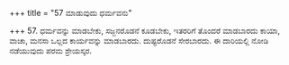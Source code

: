 +++
title = "57 ಮಾಡುವುದು ಧರ್ಮವನು"

+++
57. ಧರ್ಮವನ್ನು ಮಾಡಬೇಕು, ಸಜ್ಜನರೊಡನೆ ಕೂಡಬೇಕು, ಇತರರಿಗೆ ತೊಂದರೆ ಮಾಡಬಾರದು ಕಾಯಾ, ವಾಚಾ, ಮನಸಾ ಒಲ್ಲದ ಕಾರ್ಯವನ್ನು ಮಾಡಬಾರದು. ದುಷ್ಟರೊಡನೆ ಸೇರಬಾರದು. ಈ ದಾರಿಯಲ್ಲಿ ನೋಡಿ ನಡೆಯುವುದು ಪರಮ ಶ್ರೇಯಸ್ಕರ.